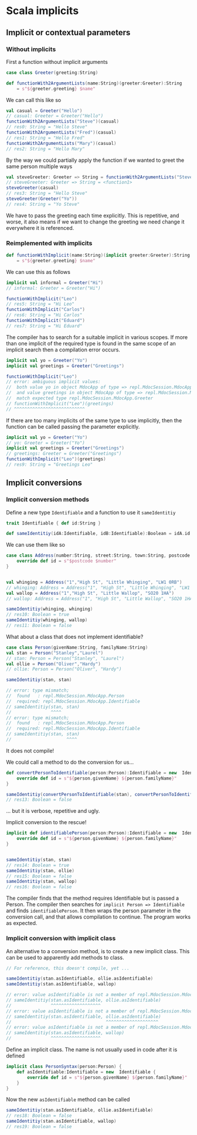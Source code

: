 # Scala implicits

## Implicit or contextual parameters

### Without implicits
First a function without implicit arguments

```scala
case class Greeter(greeting:String)

def functionWith2ArgumentLists(name:String)(greeter:Greeter):String 
    = s"${greeter.greeting} $name"
```

We can call this like so

```scala
val casual = Greeter("Hello")
// casual: Greeter = Greeter("Hello")
functionWith2ArgumentLists("Steve")(casual)
// res0: String = "Hello Steve"
functionWith2ArgumentLists("Fred")(casual)
// res1: String = "Hello Fred"
functionWith2ArgumentLists("Mary")(casual)
// res2: String = "Hello Mary"
```
By the way we could partially apply the function if we wanted to greet the same person multiple ways
```scala
val steveGreeter: Greeter => String = functionWith2ArgumentLists("Steve")
// steveGreeter: Greeter => String = <function1>
steveGreeter(casual)
// res3: String = "Hello Steve"
steveGreeter(Greeter("Yo"))
// res4: String = "Yo Steve"
```

We have to pass the greeting each time explicitly. 
This is repetitive, and worse, it also means if we want to change the greeting we need change it everywhere it is referenced.

### Reimplemented with implicits
```scala
def functionWithImplicit(name:String)(implicit greeter:Greeter):String 
    = s"${greeter.greeting} $name"
```

We can use this as follows

```scala
implicit val informal = Greeter("Hi")
// informal: Greeter = Greeter("Hi")

functionWithImplicit("Leo")
// res5: String = "Hi Leo"
functionWithImplicit("Carlos")
// res6: String = "Hi Carlos"
functionWithImplicit("Eduard")
// res7: String = "Hi Eduard"
```
The compiler has to search for a suitable implicit in various scopes.
If more than one implicit of the required type is found in the same scope of an implicit search then a compilation error occurs.

```scala
implicit val yo = Greeter("Yo")
implicit val greetings = Greeter("Greetings")

functionWithImplicit("Leo")
// error: ambiguous implicit values:
//  both value yo in object MdocApp of type => repl.MdocSession.MdocApp.Greeter
//  and value greetings in object MdocApp of type => repl.MdocSession.MdocApp.Greeter
//  match expected type repl.MdocSession.MdocApp.Greeter
// functionWithImplicit("Leo")(greetings)
// ^^^^^^^^^^^^^^^^^^^^^^^^^^^
```
If there are too many implicits of the same type to use implicitly, 
then the function can be called passing the parameter explicitly.
```scala
implicit val yo = Greeter("Yo")
// yo: Greeter = Greeter("Yo")
implicit val greetings = Greeter("Greetings")
// greetings: Greeter = Greeter("Greetings")
functionWithImplicit("Leo")(greetings)
// res9: String = "Greetings Leo"
```

## Implicit conversions

### Implicit conversion methods
Define a new type `Identifiable` and a function to use it `sameIdentitiy` 
```scala
trait Identifiable { def id:String }

def sameIdentitiy(idA:Identifiable, idB:Identifiable):Boolean = idA.id == idB.id
```

We can use them like so

```scala
case class Address(number:String, street:String, town:String, postcode:String)  extends Identifiable {
    override def id = s"$postcode $number"
}


val whinging = Address("1","High St", "Little Whinging", "LW1 0RB")
// whinging: Address = Address("1", "High St", "Little Whinging", "LW1 0RB")
val wallop = Address("1","High St", "Little Wallop", "SO20 1HA")
// wallop: Address = Address("1", "High St", "Little Wallop", "SO20 1HA")

sameIdentitiy(whinging, whinging)
// res10: Boolean = true
sameIdentitiy(whinging, wallop)
// res11: Boolean = false
```

What about a class that does not implement identifiable?
```scala
case class Person(givenName:String, familyName:String)
val stan = Person("Stanley","Laurel")
// stan: Person = Person("Stanley", "Laurel")
val ollie = Person("Oliver","Hardy")
// ollie: Person = Person("Oliver", "Hardy")
```

```scala
sameIdentitiy(stan, stan)

// error: type mismatch;
//  found   : repl.MdocSession.MdocApp.Person
//  required: repl.MdocSession.MdocApp.Identifiable
// sameIdentitiy(stan, stan)
//               ^^^^
// error: type mismatch;
//  found   : repl.MdocSession.MdocApp.Person
//  required: repl.MdocSession.MdocApp.Identifiable
// sameIdentitiy(stan, stan)
//                     ^^^^
```
It does not compile!

We could call a method to do the conversion for us...
```scala
def convertPersonToIdentifiable(person:Person):Identifiable = new  Identifiable {
    override def id = s"${person.givenName} ${person.familyName}"
}

sameIdentitiy(convertPersonToIdentifiable(stan), convertPersonToIdentifiable(ollie))
// res13: Boolean = false
```
... but it is verbose, repetitive and ugly.

Implicit conversion to the rescue!

```scala
implicit def identifiablePerson(person:Person):Identifiable = new  Identifiable {
    override def id = s"${person.givenName} ${person.familyName}"
}


sameIdentitiy(stan, stan)
// res14: Boolean = true
sameIdentitiy(stan, ollie)
// res15: Boolean = false
sameIdentitiy(stan, wallop)
// res16: Boolean = false
```
The compiler finds that the method requires Identifiable but is passed a Person.
The compiler then searches for `implicit Person => Identifiable` and finds `identifiablePerson`. 
It then wraps the person parameter in the conversion call, and that allows compilation to continue.
The program works as expected.

### Implicit conversion with implicit class
An alternative to a conversion method, is to create a new implicit class.
This can be used to apparently add methods to class. 

```scala
// For reference, this doesn't compile, yet ...

sameIdentitiy(stan.asIdentifiable, ollie.asIdentifiable)
sameIdentitiy(stan.asIdentifiable, wallop)

// error: value asIdentifiable is not a member of repl.MdocSession.MdocApp.Person
// sameIdentitiy(stan.asIdentifiable, ollie.asIdentifiable)
//               ^^^^^^^^^^^^^^^^^^^
// error: value asIdentifiable is not a member of repl.MdocSession.MdocApp.Person
// sameIdentitiy(stan.asIdentifiable, ollie.asIdentifiable)
//                                    ^^^^^^^^^^^^^^^^^^^^
// error: value asIdentifiable is not a member of repl.MdocSession.MdocApp.Person
// sameIdentitiy(stan.asIdentifiable, wallop)
//               ^^^^^^^^^^^^^^^^^^^
```
Define an implicit class. The name is not usually used in code after it is defined
```scala
implicit class PersonSyntax(person:Person) {
    def asIdentifiable:Identifiable = new  Identifiable {
        override def id = s"${person.givenName} ${person.familyName}"
    } 
}
```

Now the new `asIdentifiable` method can be called
```scala
sameIdentitiy(stan.asIdentifiable, ollie.asIdentifiable)
// res18: Boolean = false
sameIdentitiy(stan.asIdentifiable, wallop)
// res19: Boolean = false
```

